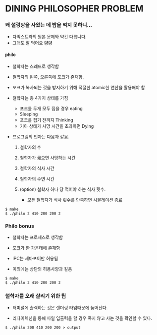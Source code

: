 # DINING PHILOSOPHER PROBLEM

### 왜 설렁탕을 사왔는 데 밥을 먹지 못하니...

- 다익스트라의 원본 문제와 약간 다릅니다.
- 그래도 잘 먹어요 ~~얌얌~~

#### philo

- 철학자는 스레드로 생각함

- 철학자의 왼쪽, 오른쪽에 포크가 존재함.

- 포크가 복사되는 것을 방지하기 위해 적절한 atomic한 연산을 활용해야 함

- 철학자는 총 4가지 상태를 가짐

	- 포크를 두개 모두 집을 경우 eating
	- Sleeping
	- 포크를 집기 전까지 Thinking
	- 기아 상태가 사망 시간을 초과하면 Dying

- 프로그램의 인자는 다음과 같음.

	1. 철학자의 수
	1. 철학자가 굶으면 사망하는 시간
	1. 철학자의 식사 시간
	1. 철학자의 수면 시간
	1. (option) 철학자 하나 당 먹어야 하는 식사 횟수.

		- 모든 철학자가 식사 횟수를 만족하면 시뮬레이션 종료

``` Shell
$ make
$ ./philo 2 410 200 200 2
```


### Philo bonus

- 철학자는 프로세스로 생각함

- 포크가 한 가운데에 존재함

- IPC는 세마포어만 허용됨

- 이외에는 상단의 허용사양과 같음

``` Shell
$ make
$ ./philo 2 410 200 200 2
```

### 철학자를 오래 살리기 위한 팁

- 터미널에 출력하는 것은 렌더링 타임때문에 늦어진다.

- 리다이렉션을 통해 파일 입출력을 할 경우 죽지 않고 사는 것을 확인할 수 있다.

``` Shell
$ ./philo 200 410 200 200 > output
```

